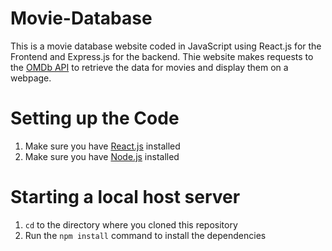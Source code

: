 # Movie-Database
This is a movie database website coded in JavaScript using React.js for the Frontend and Express.js for the backend. Thie website makes requests to the [OMDb API](http://www.omdbapi.com/) to retrieve the data for movies and display them on a webpage.

# Setting up the Code
1. Make sure you have [React.js](https://reactjs.org/) installed
2. Make sure you have [Node.js](https://nodejs.org/en/) installed

# Starting a local host server
1. ```cd``` to the directory where you cloned this repository
2. Run the ```npm install``` command to install the dependencies
